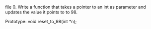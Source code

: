 file 0. Write a function that takes a pointer to an int as parameter and updates the value it points to to 98.

Prototype: void reset_to_98(int *n);
